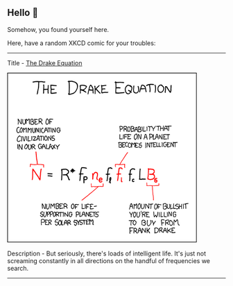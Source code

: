 ## Hello 👀

Somehow, you found yourself here.

Here, have a random XKCD comic for your troubles:

-----------------------------------

Title - [The Drake Equation](https://xkcd.com/384)

![The Drake Equation](./random_comic.png)

Description - But seriously, there's loads of intelligent life.  It's just not screaming constantly in all directions on the handful of frequencies we search.

-----------------------------------